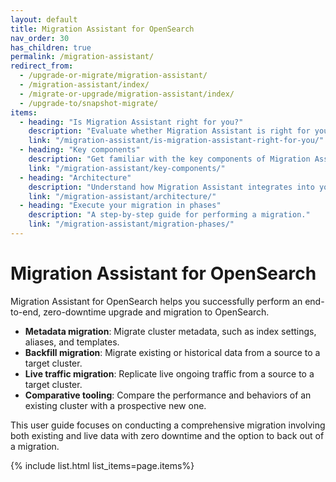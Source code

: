 ```yaml
---
layout: default
title: Migration Assistant for OpenSearch
nav_order: 30
has_children: true
permalink: /migration-assistant/
redirect_from:
  - /upgrade-or-migrate/migration-assistant/
  - /migration-assistant/index/
  - /migrate-or-upgrade/migration-assistant/index/
  - /upgrade-to/snapshot-migrate/
items:
  - heading: "Is Migration Assistant right for you?"
    description: "Evaluate whether Migration Assistant is right for your use case."
    link: "/migration-assistant/is-migration-assistant-right-for-you/"
  - heading: "Key components"
    description: "Get familiar with the key components of Migration Assistant."
    link: "/migration-assistant/key-components/"
  - heading: "Architecture"
    description: "Understand how Migration Assistant integrates into your infrastructure."
    link: "/migration-assistant/architecture/"
  - heading: "Execute your migration in phases"
    description: "A step-by-step guide for performing a migration."
    link: "/migration-assistant/migration-phases/"
---
```


# Migration Assistant for OpenSearch

Migration Assistant for OpenSearch helps you successfully perform an end-to-end, zero-downtime upgrade and migration to OpenSearch.

- **Metadata migration**: Migrate cluster metadata, such as index settings, aliases, and templates.
- **Backfill migration**: Migrate existing or historical data from a source to a target cluster.
- **Live traffic migration**: Replicate live ongoing traffic from a source to a target cluster.
- **Comparative tooling**: Compare the performance and behaviors of an existing cluster with a prospective new one.

This user guide focuses on conducting a comprehensive migration involving both existing and live data with zero downtime and the option to back out of a migration.

{% include list.html list_items=page.items%}
